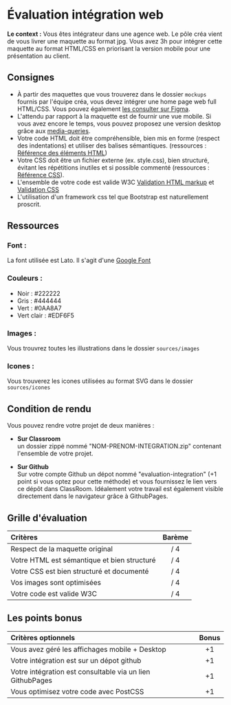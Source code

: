 # Évaluation intégration web

**Le context :** Vous êtes intégrateur dans une agence web. Le pôle créa vient de vous livrer une maquette au format jpg. Vous avez 3h pour intégrer cette maquette au format HTML/CSS en priorisant la version mobile pour une présentation au client.

## Consignes

- À partir des maquettes que vous trouverez dans le dossier `mockups` fournis par l'équipe créa, vous devez intégrer une home page web full HTML/CSS. Vous pouvez également [les consulter sur Figma](https://www.figma.com/proto/dIKXWAYI409XYU4hbqMrVP/Evaluation-int%C3%A9gration-A1?page-id=0%3A1&node-id=7%3A2&viewport=187%2C263%2C0.36956897377967834&scaling=min-zoom).
- L'attendu par rapport à la maquette est de fournir une vue mobile. Si vous avez encore le temps, vous pouvez proposez une version desktop grâce aux [media-queries](https://developer.mozilla.org/fr/docs/Web/CSS/@media).
- Votre code HTML doit être compréhensible, bien mis en forme (respect des indentations) et utiliser des balises sémantiques. (ressources : [Référence des éléments HTML](https://developer.mozilla.org/fr/docs/Web/HTML/Element))
- Votre CSS doit être un fichier externe (ex. style.css), bien structuré, évitant les répétitions inutiles et si possible commenté (ressources : [Référence CSS](https://developer.mozilla.org/fr/docs/Web/CSS/Reference)).
- L'ensemble de votre code est valide W3C [Validation HTML markup](https://validator.w3.org/#validate_by_input) et [Validation CSS](http://jigsaw.w3.org/css-validator/#validate_by_input)
- L'utilisation d'un framework css tel que Bootstrap est naturellement proscrit.

## Ressources

### Font : 
La font utilisée est Lato. Il s'agit d'une [Google Font](https://fonts.google.com/specimen/Lato?query=lato)

### Couleurs :
 - Noir : #222222
 - Gris : #444444
 - Vert : #0AA8A7
 - Vert clair : #EDF6F5

### Images : 
Vous trouvrez toutes les illustrations dans le dossier `sources/images`

### Icones :
Vous trouverez les icones utilisées au format SVG dans le dossier `sources/icones`


## Condition de rendu

Vous pouvez rendre votre projet de deux manières :

- **Sur Classroom**  
  un dossier zippé nommé "NOM-PRENOM-INTEGRATION.zip" contenant l'ensemble de votre projet.

- **Sur Github**  
  Sur votre compte Github un dépot nommé "evaluation-integration" (+1 point si vous optez pour cette méthode) et vous fournissez le lien vers ce dépôt dans ClassRoom. Idéalement votre travail est également visible directement dans le navigateur grâce à GithubPages.

## Grille d'évaluation

| Critères                                    | Barème |
| :------------------------------------------ | :----: |
| Respect de la maquette original             |  / 4   |
| Votre HTML est sémantique et bien structuré |  / 4   |
| Votre CSS est bien structuré et documenté   |  / 4   |
| Vos images sont optimisées                  |  / 4   |
| Votre code est valide W3C                   |  / 4   |

## Les points bonus

| Critères optionnels                                       | Bonus |
| :-------------------------------------------------------- | :---: |
| Vous avez géré les affichages mobile + Desktop            |  +1   |
| Votre intégration est sur un dépot github                 |  +1   |
| Votre intégration est consultable via un lien GithubPages |  +1   |
| Vous optimisez votre code avec PostCSS                    |  +1   |
